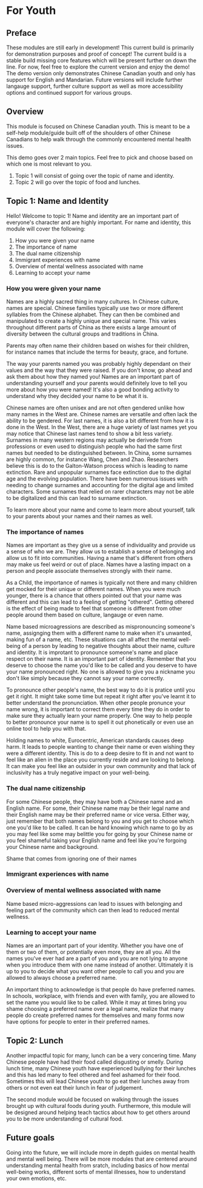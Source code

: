 # For Youth

## Preface
These modules are still early in development! This current build is primarily for demonstration purposes and proof of concept! The current build is a stable build missing core features which will be present further on down the line. For now, feel free to explore the current version and enjoy the demo! The demo version only demonstrates Chinese Canadian youth and only has support for English and Mandarian. Future versions will include further langauge support, further culture support as well as more accessibility options and continued support for various groups.

## Overview
This module is focused on Chinese Canadian youth. This is meant to be a self-help module/guide built off of the shoulders of other Chinese Canadians to help walk through the commonly encountered mental health issues. 

This demo goes over 2 main topics. Feel free to pick and choose based on which one is most relevant to you.

1. Topic 1 will consist of going over the topic of name and identity. 
2. Topic 2 will go over the topic of food and lunches.

## Topic 1: Name and Identity
Hello! Welcome to topic 1! Name and identity are an important part of everyone's character and are highly important. For name and identity, this module will cover the following:
1. How you were given your name
2. The importance of name
3. The dual name citizenship
4. Immigrant experiences with name
5. Overview of mental wellness associated with name
6. Learning to accept your name

### How you were given your name
Names are a highly sacred thing in many cultures. In Chinese culture, names are special. Chinese families typically use two or more different syllables from the Chinese alphabet. They can then be combined and manipulated to create a highly unique and special name. This varies throughout different parts of China as there exists a large amount of diversity between the cultural groups and traditions in China.

Parents may often name their children based on wishes for their children, for instance names that include the terms for beauty, grace, and fortune. 

The way your parents named you was probably highly dependant on their values and the way that they were raised. If you don't know, go ahead and ask them about how they named you! Names are an important part of understanding yourself and your parents would definitely love to tell you more about how you were named! It's also a good bonding activity to understand why they decided your name to be what it is.

Chinese names are often unisex and are not often gendered unlike how many names in the West are. Chinese names are versatile and often lack the ability to be gendered. For last names, it is also a bit different from how it is done in the West. In the West, there are a huge variety of last names yet you may notice that Chinese last names tend to show a bit less variety. Surnames in many western regions may actually be derivede from professions or even used to distinguish people who had the same first names but needed to be distinguished between. In China, some surnames are highly common, for instance Wang, Chen and Zhao. Researchers believe this is do to the Galton-Watson process which is leading to name extinction. Rare and unpopular surnames face extinction due to the digital age and the evolving population. There have been numerous issues with needing to change surnames and accounting for the digital age and limited characters. Some surnames that relied on rarer characters may not be able to be digitalized and this can lead to surname extinction. 

To learn more about your name and come to learn more about yourself, talk to your parents about your names and their names as well. 

### The importance of names

Names are important as they give us a sense of individuality and provide us a sense of who we are. They allow us to establish a sense of belonging and allow us to fit into communities. Having a name that's different from others may make us feel weird or out of place. Names have a lasting impact on a person and people associate themselves strongly with their name. 

As a Child, the importance of names is typically not there and many children get mocked for their unique or different names. When you were much younger, there is a chance that others pointed out that your name was different and this can lead to a feeling of getting "othered". Getting othered is the effect of being made to feel that someone is different from other people around them based on culture, langauge or even name.

Name based microagressions are described as mispronouncing someone's name, assignging them with a different name to make when it's unwanted, making fun of a name, etc. These situations can all affect the mental well-being of a person by leading to negative thoughts about their name, culture and identity. It is improtant to pronounce someone's name and place respect on their name. It is an important part of identity. Remember that you deserve to choose the name you'd like to be called and you deserve to have your name pronounced right. No one is allowed to give you a nickname you don't like simply because they cannot say your name correctly. 

To pronounce other people's name, the best way to do it is pratice until you get it right. It might take some time but repeat it right after you've learnt it to better understand the pronunciation. When other people pronunce your name wrong, it is important to correct them every time they do in order to make sure they actually learn your name properly. One way to help people to better pronounce your name is to spell it out phonetically or even use an online tool to help you with that. 

Holding names to white, Eurocentric, American standards causes deep harm. It leads to people wanting to change their name or even wishing they were a different identity. This is do to a deep desire to fit in and not want to feel like an alien in the place you currently reside and are looking to belong. It can make you feel like an outsider in your own community and that lack of inclusivity has a truly negative impact on your well-being.

### The dual name citizenship
For some Chinese people, they may have both a Chinese name and an English name. For some, their Chinese name may be their legal name and their English name may be their preferred name or vice versa. Either way, just remember that both names belong to you and you get to choose which one you'd like to be called. It can be hard knowing which name to go by as you may feel like some may belittle you for going by your Chinese name or you feel shameful taking your English name and feel like you're forgoing your Chinese name and background.


Shame that comes from ignoring one of their names

### Immigrant experiences with name

### Overview of mental wellness associated with name
Name based micro-aggressions can lead to issues with belonging and feeling part of the community which can then lead to reduced mental wellness.  


### Learning to accept your name
Names are an important part of your identity. Whether you have one of them or two of them, or potentially even more, they are all you. All the names you've ever had are a part of you and you are not lying to anyone when you introduce them with one name instead of another. Ultimately it is up to you to decide what you want other people to call you and you are allowed to always choose a preferred name. 

An important thing to acknowledge is that people do have preferred names. In schools, workplace, with friends and even with family, you are allowed to set the name you would like to be called. While it may at times bring you shame choosing a preferred name over a legal name, realize that many people do create preferred names for themselves and many forms now have options for people to enter in their preferred names.

## Topic 2: Lunch
Another impactful topic for many, lunch can be a very concering time. Many Chinese people have had their food called disgusting or smelly. During lunch time, many Chinese youth have experienced bullying for their lunches and this has led many to feel othered and feel ashamed for their food. Sometimes this will lead Chinese youth to go eat their lunches away from others or not even eat their lunch in fear of judgement.

The second module would be focused on walking through the issues brought up with cultural foods during youth. Furthermore, this module will be designed around helping teach tactics about how to get others around you to be more understanding of cultural food.

## Future goals

Going into the future, we will include more in depth guides on mental health and mental well being. There will be more modules that are centered around understanding mental health from sratch, including basics of how mental well-being works, different sorts of mental illnesses, how to understand your own emotions, etc. 